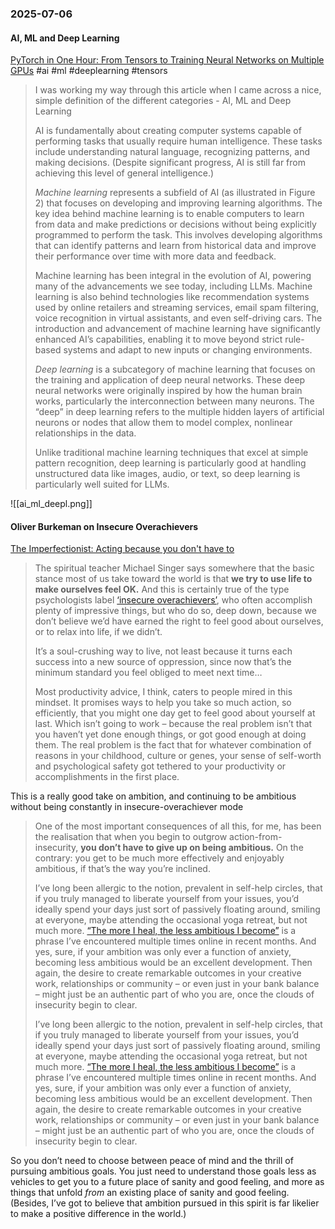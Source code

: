 ### 2025-07-06
#### AI, ML and Deep Learning
[PyTorch in One Hour: From Tensors to Training Neural Networks on Multiple GPUs](https://sebastianraschka.com/teaching/pytorch-1h/) #ai #ml #deeplearning #tensors

> I was working my way through this article when I came across a nice, simple definition of the different categories - AI, ML and Deep Learning
> 
> AI is fundamentally about creating computer systems capable of performing tasks that usually require human intelligence. These tasks include understanding natural language, recognizing patterns, and making decisions. (Despite significant progress, AI is still far from achieving this level of general intelligence.)
> 
> _Machine learning_ represents a subfield of AI (as illustrated in Figure 2) that focuses on developing and improving learning algorithms. The key idea behind machine learning is to enable computers to learn from data and make predictions or decisions without being explicitly programmed to perform the task. This involves developing algorithms that can identify patterns and learn from historical data and improve their performance over time with more data and feedback.
> 
> Machine learning has been integral in the evolution of AI, powering many of the advancements we see today, including LLMs. Machine learning is also behind technologies like recommendation systems used by online retailers and streaming services, email spam filtering, voice recognition in virtual assistants, and even self-driving cars. The introduction and advancement of machine learning have significantly enhanced AI’s capabilities, enabling it to move beyond strict rule-based systems and adapt to new inputs or changing environments.
> 
> _Deep learning_ is a subcategory of machine learning that focuses on the training and application of deep neural networks. These deep neural networks were originally inspired by how the human brain works, particularly the interconnection between many neurons. The “deep” in deep learning refers to the multiple hidden layers of artificial neurons or nodes that allow them to model complex, nonlinear relationships in the data.
> 
> Unlike traditional machine learning techniques that excel at simple pattern recognition, deep learning is particularly good at handling unstructured data like images, audio, or text, so deep learning is particularly well suited for LLMs.

![[ai_ml_deepl.png]]

#### Oliver Burkeman on Insecure Overachievers
[The Imperfectionist: Acting because you don't have to](https://ckarchive.com/b/d0ueh0ho7966vbk4xx64otzpvrq44clhn540k)

> The spiritual teacher Michael Singer says somewhere that the basic stance most of us take toward the world is that **we try to use life to make ourselves feel OK.** And this is certainly true of the type psychologists label [‘insecure overachievers’](https://www.bbc.com/worklife/article/20180924-are-you-an-insecure-overachiever), who often accomplish plenty of impressive things, but who do so, deep down, because we don’t believe we’d have earned the right to feel good about ourselves, or to relax into life, if we didn’t.
> 
> It’s a soul-crushing way to live, not least because it turns each success into a new source of oppression, since now that’s the minimum standard you feel obliged to meet next time…
> 
> Most productivity advice, I think, caters to people mired in this mindset. It promises ways to help you take so much action, so efficiently, that you might one day get to feel good about yourself at last. Which isn’t going to work – because the real problem isn’t that you haven’t yet done enough things, or got good enough at doing them. The real problem is the fact that for whatever combination of reasons in your childhood, culture or genes, your sense of self-worth and psychological safety got tethered to your productivity or accomplishments in the first place.

This is a really good take on ambition, and continuing to be ambitious without being constantly in insecure-overachiever mode

> One of the most important consequences of all this, for me, has been the realisation that when you begin to outgrow action-from-insecurity, **you don’t have to give up on being ambitious.** On the contrary: you get to be much more effectively and enjoyably ambitious, if that’s the way you’re inclined.
> 
> I’ve long been allergic to the notion, prevalent in self-help circles, that if you truly managed to liberate yourself from your issues, you’d ideally spend your days just sort of passively floating around, smiling at everyone, maybe attending the occasional yoga retreat, but not much more. [“The more I heal, the less ambitious I become”](https://www.newsweek.com/millennial-woman-eye-opening-realization-ambition-2040553) is a phrase I’ve encountered multiple times online in recent months. And yes, sure, if your ambition was only ever a function of anxiety, becoming less ambitious would be an excellent development. Then again, the desire to create remarkable outcomes in your creative work, relationships or community – or even just in your bank balance – might just be an authentic part of who you are, once the clouds of insecurity begin to clear.
> 
> I’ve long been allergic to the notion, prevalent in self-help circles, that if you truly managed to liberate yourself from your issues, you’d ideally spend your days just sort of passively floating around, smiling at everyone, maybe attending the occasional yoga retreat, but not much more. [“The more I heal, the less ambitious I become”](https://www.newsweek.com/millennial-woman-eye-opening-realization-ambition-2040553) is a phrase I’ve encountered multiple times online in recent months. And yes, sure, if your ambition was only ever a function of anxiety, becoming less ambitious would be an excellent development. Then again, the desire to create remarkable outcomes in your creative work, relationships or community – or even just in your bank balance – might just be an authentic part of who you are, once the clouds of insecurity begin to clear.

So you don’t need to choose between peace of mind and the thrill of pursuing ambitious goals. You just need to understand those goals less as vehicles to get you to a future place of sanity and good feeling, and more as things that unfold _from_ an existing place of sanity and good feeling. (Besides, I’ve got to believe that ambition pursued in this spirit is far likelier to make a positive difference in the world.)